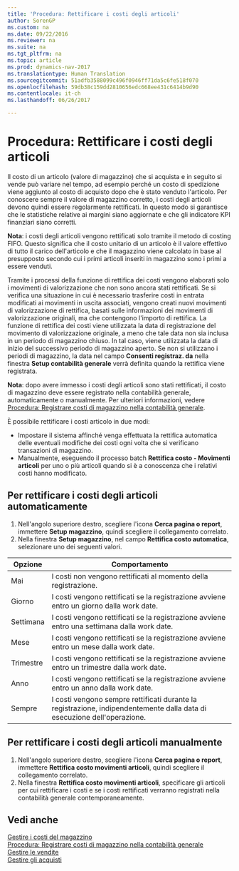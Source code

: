 ```yaml
---
title: 'Procedura: Rettificare i costi degli articoli'
author: SorenGP
ms.custom: na
ms.date: 09/22/2016
ms.reviewer: na
ms.suite: na
ms.tgt_pltfrm: na
ms.topic: article
ms.prod: dynamics-nav-2017
ms.translationtype: Human Translation
ms.sourcegitcommit: 51adfb3588099c496f0946ff71da5c6fe518f070
ms.openlocfilehash: 59db38c159dd2810656edc668ee431c6414b9d90
ms.contentlocale: it-ch
ms.lasthandoff: 06/26/2017

---
```


# <a name="how-to-adjust-item-costs"></a>Procedura: Rettificare i costi degli articoli   
Il costo di un articolo (valore di magazzino) che si acquista e in seguito si vende può variare nel tempo, ad esempio perché un costo di spedizione viene aggiunto al costo di acquisto dopo che è stato venduto l'articolo. Per conoscere sempre il valore di magazzino corretto, i costi degli articoli devono quindi essere regolarmente rettificati.
In questo modo si garantisce che le statistiche relative ai margini siano aggiornate e che gli indicatore KPI finanziari siano corretti.

**Nota**: i costi degli articoli vengono rettificati solo tramite il metodo di costing FIFO. Questo significa che il costo unitario di un articolo è il valore effettivo di tutto il carico dell'articolo e che il magazzino viene calcolato in base al presupposto secondo cui i primi articoli inseriti in magazzino sono i primi a essere venduti.

Tramite i processi della funzione di rettifica dei costi vengono elaborati solo i movimenti di valorizzazione che non sono ancora stati rettificati. Se si verifica una situazione in cui è necessario trasferire costi in entrata modificati ai movimenti in uscita associati, vengono creati nuovi movimenti di valorizzazione di rettifica, basati sulle informazioni dei movimenti di valorizzazione originali, ma che contengono l'importo di rettifica. La funzione di rettifica dei costi viene utilizzata la data di registrazione del movimento di valorizzazione originale, a meno che tale data non sia inclusa in un periodo di magazzino chiuso. In tal caso, viene utilizzata la data di inizio del successivo periodo di magazzino aperto. Se non si utilizzano i periodi di magazzino, la data nel campo **Consenti registraz. da** nella finestra **Setup contabilità generale** verrà definita quando la rettifica viene registrata.

**Nota**: dopo avere immesso i costi degli articoli sono stati rettificati, il costo di magazzino deve essere registrato nella contabilità generale, automaticamente o manualmente. Per ulteriori informazioni, vedere [Procedura: Registrare costi di magazzino nella contabilità generale](inventory-how-post-inventory-cost-gl.md).

È possibile rettificare i costi articolo in due modi:
 - Impostare il sistema affinché venga effettuata la rettifica automatica delle eventuali modifiche dei costi ogni volta che si verificano transazioni di magazzino.
 - Manualmente, eseguendo il processo batch **Rettifica costo - Movimenti articoli** per uno o più articoli quando si è a conoscenza che i relativi costi hanno modificato.  

## <a name="to-adjust-item-costs-automatically"></a>Per rettificare i costi degli articoli automaticamente
1. Nell'angolo superiore destro, scegliere l'icona **Cerca pagina o report**, immettere **Setup magazzino**, quindi scegliere il collegamento correlato.
2. Nella finestra **Setup magazzino**, nel campo **Rettifica costo automatica**, selezionare uno dei seguenti valori.

|Opzione |Comportamento |
|-------|---------|
|Mai|I costi non vengono rettificati al momento della registrazione.|
|Giorno|I costi vengono rettificati se la registrazione avviene entro un giorno dalla work date.|
|Settimana|I costi vengono rettificati se la registrazione avviene entro una settimana dalla work date.|
|Mese|I costi vengono rettificati se la registrazione avviene entro un mese dalla work date.|
|Trimestre|I costi vengono rettificati se la registrazione avviene entro un trimestre dalla work date.|
|Anno|I costi vengono rettificati se la registrazione avviene entro un anno dalla work date.|
|Sempre|I costi vengono sempre rettificati durante la registrazione, indipendentemente dalla data di esecuzione dell'operazione.|

## <a name="to-adjust-item-costs-manually"></a>Per rettificare i costi degli articoli manualmente
1. Nell'angolo superiore destro, scegliere l'icona **Cerca pagina o report**, immettere **Rettifica costo movimenti articoli**, quindi scegliere il collegamento correlato.
2. Nella finestra **Rettifica costo movimenti articoli**, specificare gli articoli per cui rettificare i costi e se i costi rettificati verranno registrati nella contabilità generale contemporaneamente.

## <a name="see-also"></a>Vedi anche
[Gestire i costi del magazzino](inventory-manage-inventory.md)  
[Procedura: Registrare costi di magazzino nella contabilità generale](inventory-how-post-inventory-cost-gl.md)  
[Gestire le vendite](sales-manage-sales.md)  
[Gestire gli acquisti](purchasing-manage-purchasing.md)

